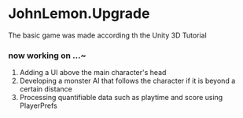 # JohnLemon.Upgrade
The basic game was made according th the Unity 3D Tutorial


### now working on ...~

1. Adding a UI above the main character's head
2. Developing a monster AI that follows the character if it is beyond a certain distance
3. Processing quantifiable data such as playtime and score using PlayerPrefs
